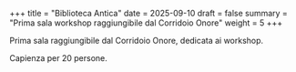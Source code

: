 +++
title = "Biblioteca Antica"
date = 2025-09-10
draft = false
summary = "Prima sala workshop raggiungibile dal Corridoio Onore"
weight = 5
+++

Prima sala raggiungibile dal Corridoio Onore, dedicata ai workshop.

Capienza per 20 persone.
